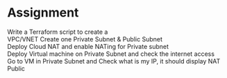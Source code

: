 # Assignment
Write a Terraform script to create a    
VPC/VNET 
Create one Private Subnet & Public Subnet   
Deploy Cloud NAT and enable NATing for Private subnet  
Deploy Virtual machine on Private Subnet and check the internet access  
Go to VM in Private Subnet and Check what is my IP, it should display NAT Public 
